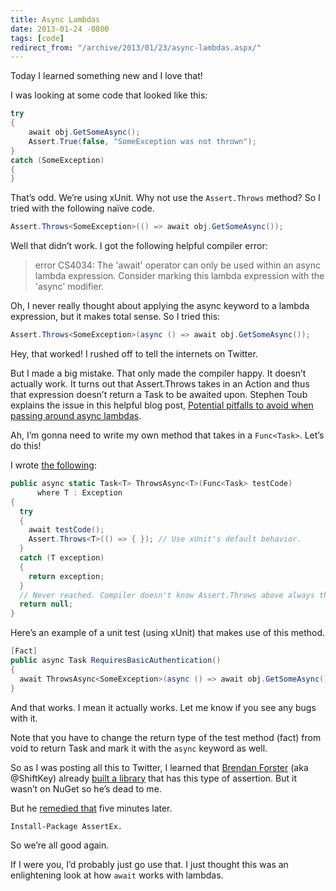 ```yaml
---
title: Async Lambdas
date: 2013-01-24 -0800
tags: [code]
redirect_from: "/archive/2013/01/23/async-lambdas.aspx/"
---
```


Today I learned something new and I love that!

I was looking at some code that looked like this:

```csharp
try
{
    await obj.GetSomeAsync();
    Assert.True(false, "SomeException was not thrown");
}
catch (SomeException)
{
}
```

That’s odd. We’re using xUnit. Why not use the `Assert.Throws` method?
So I tried with the following naïve code.

```csharp
Assert.Throws<SomeException>(() => await obj.GetSomeAsync());
```

Well that didn’t work. I got the following helpful compiler error:

> error CS4034: The 'await' operator can only be used within an async
> lambda expression. Consider marking this lambda expression with the
> 'async' modifier.

Oh, I never really thought about applying the async keyword to a lambda
expression, but it makes total sense. So I tried this:

```csharp
Assert.Throws<SomeException>(async () => await obj.GetSomeAsync());
```

Hey, that worked! I rushed off to tell the internets on Twitter.

But I made a big mistake. That only made the compiler happy. It doesn’t
actually work. It turns out that Assert.Throws takes in an Action and
thus that expression doesn’t return a Task to be awaited upon. Stephen
Toub explains the issue in this helpful blog post, [Potential pitfalls
to avoid when passing around async
lambdas](http://blogs.msdn.com/b/pfxteam/archive/2012/02/08/10265476.aspx "Potential pitfalls with async lambdas").

Ah, I’m gonna need to write my own method that takes in a `Func<Task>`.
Let’s do this!

I wrote [the following](https://gist.github.com/4616366 "ThrowsAsync"):

```csharp
public async static Task<T> ThrowsAsync<T>(Func<Task> testCode)
      where T : Exception
{
  try
  {
    await testCode();
    Assert.Throws<T>(() => { }); // Use xUnit's default behavior.
  }
  catch (T exception)
  {
    return exception;
  }
  // Never reached. Compiler doesn't know Assert.Throws above always throws.
  return null;
}
```

Here’s an example of a unit test (using xUnit) that makes use of this
method.

```csharp
[Fact]
public async Task RequiresBasicAuthentication()
{
  await ThrowsAsync<SomeException>(async () => await obj.GetSomeAsync());
}
```

And that works. I mean it actually works. Let me know if you see any
bugs with it.

Note that you have to change the return type of the test method (fact)
from void to return Task and mark it with the `async` keyword as well.

So as I was posting all this to Twitter, I learned that [Brendan
Forster](https://twitter.com/shiftkey "ShiftKey") (aka @ShiftKey)
already [built a
library](https://github.com/pprovost/AssertEx/ "https://github.com/pprovost/AssertEx/")
that has this type of assertion. But it wasn’t on NuGet so he’s dead to
me.

But he [remedied
that](https://nuget.org/packages/AssertEx/ "AssertEx on NuGet") five
minutes later.

`Install-Package AssertEx.`

So we’re all good again.

If I were you, I’d probably just go use that. I just thought this was an
enlightening look at how `await` works with lambdas.

